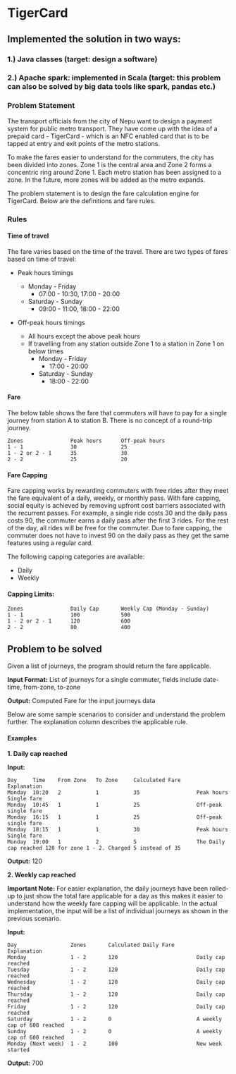 # TigerCard

## Implemented the solution in two ways:
### 1.) Java classes (target: design a software)
### 2.) Apache spark: implemented in Scala (target: this problem can also be solved by big data tools like spark, pandas etc.)

### Problem Statement

The transport officials from the city of Nepu want to design a payment system for public metro transport. They have come up with the idea of a prepaid card - TigerCard - which is an NFC enabled card that is to be tapped at entry and exit points of the metro stations.

To make the fares easier to understand for the commuters, the city has been divided into zones. Zone 1 is the central area and Zone 2 forms a concentric ring around Zone 1. Each metro station has been assigned to a zone. In the future, more zones will be added as the metro expands.

The problem statement is to design the fare calculation engine for TigerCard. Below are the definitions and fare rules.

### Rules
#### Time of travel
The fare varies based on the time of the travel. There are two types of fares based on time of travel:
*   Peak hours timings

    *   Monday - Friday
        *   07:00 - 10:30, 17:00 - 20:00
    *   Saturday - Sunday
        *   09:00 - 11:00, 18:00 - 22:00

*   Off-peak hours timings
    *   All hours except the above peak hours
    *   If travelling from any station outside Zone 1 to a station in Zone 1 on below times
        *   Monday - Friday 
            *   17:00  - 20:00
        *   Saturday - Sunday
            *   18:00 - 22:00
            
#### Fare
The below table shows the fare that commuters will have to pay for a single journey from station A to station B. There is no concept of a round-trip journey.

    Zones               Peak hours      Off-peak hours
    1 - 1               30              25
    1 - 2 or 2 - 1      35              30
    2 - 2               25              20

#### Fare Capping
Fare capping works by rewarding commuters with free rides after they meet the fare equivalent of a daily, weekly, or monthly pass. With fare capping, social equity is achieved by removing upfront cost barriers associated with the recurrent passes. For example, a single ride costs 30 and the daily pass costs 90, the commuter earns a daily pass after the first 3 rides. For the rest of the day, all rides will be free for the commuter. Due to fare capping, the commuter does not have to invest 90 on the daily pass as they get the same features using a regular card. 

The following capping categories are available:
*   Daily
*   Weekly

#### Capping Limits:

    Zones               Daily Cap       Weekly Cap (Monday - Sunday)
    1 - 1               100             500
    1 - 2 or 2 - 1      120             600
    2 - 2               80              400
    
## Problem to be solved
Given a list of journeys, the program should return the fare applicable. 

**Input Format:** List of journeys for a single commuter, fields include date-time, from-zone, to-zone

**Output:** Computed Fare for the input journeys data

Below are some sample scenarios to consider and understand the problem further. The explanation column describes the applicable rule.

#### Examples
**1. Daily cap reached**

**Input:**

    Day     Time    From Zone   To Zone     Calculated Fare     Explanation
    Monday  10:20   2           1           35                  Peak hours Single fare
    Monday  10:45   1           1           25                  Off-peak single fare
    Monday  16:15   1           1           25                  Off-peak single fare
    Monday  18:15   1           1           30                  Peak hours Single fare  
    Monday  19:00   1           2           5                   The Daily cap reached 120 for zone 1 - 2. Charged 5 instead of 35
**Output:** 120


**2. Weekly cap reached**

**Important Note:** For easier explanation, the daily journeys have been rolled-up to just show the total fare applicable for a day as this makes it easier to understand how the weekly fare capping will be applicable. In the actual implementation, the input will be a list of individual journeys as shown in the previous scenario.

**Input:**

    Day                 Zones       Calculated Daily Fare       Explanation
    Monday              1 - 2       120                         Daily cap reached
    Tuesday             1 - 2       120                         Daily cap reached
    Wednesday           1 - 2       120                         Daily cap reached
    Thursday            1 - 2       120                         Daily cap reached
    Friday              1 - 2       120                         Daily cap reached
    Saturday            1 - 2       0                           A weekly cap of 600 reached
    Sunday              1 - 2       0                           A weekly cap of 600 reached
    Monday (Next week)  1 - 2       100                         New week started

**Output:** 700


 





 
